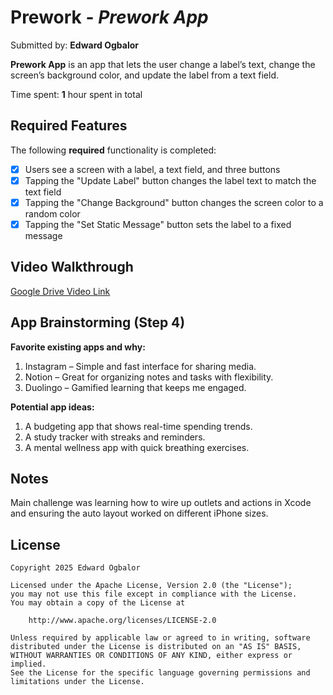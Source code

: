 # Prework - *Prework App*

Submitted by: **Edward Ogbalor**

**Prework App** is an app that lets the user change a label’s text, change the screen’s background color, and update the label from a text field.

Time spent: **1** hour spent in total

## Required Features

The following **required** functionality is completed:

- [x] Users see a screen with a label, a text field, and three buttons
- [x] Tapping the "Update Label" button changes the label text to match the text field
- [x] Tapping the "Change Background" button changes the screen color to a random color
- [x] Tapping the "Set Static Message" button sets the label to a fixed message

## Video Walkthrough

[Google Drive Video Link](https://drive.google.com/file/d/1-yAHCFxRwKQw4lEYlyJnnqPci7q5Gmva/view?usp=sharing)

## App Brainstorming (Step 4)

**Favorite existing apps and why:**
1. Instagram – Simple and fast interface for sharing media.
2. Notion – Great for organizing notes and tasks with flexibility.
3. Duolingo – Gamified learning that keeps me engaged.

**Potential app ideas:**
1. A budgeting app that shows real-time spending trends.
2. A study tracker with streaks and reminders.
3. A mental wellness app with quick breathing exercises.

## Notes

Main challenge was learning how to wire up outlets and actions in Xcode and ensuring the auto layout worked on different iPhone sizes.

## License

    Copyright 2025 Edward Ogbalor

    Licensed under the Apache License, Version 2.0 (the "License");
    you may not use this file except in compliance with the License.
    You may obtain a copy of the License at

        http://www.apache.org/licenses/LICENSE-2.0

    Unless required by applicable law or agreed to in writing, software
    distributed under the License is distributed on an "AS IS" BASIS,
    WITHOUT WARRANTIES OR CONDITIONS OF ANY KIND, either express or implied.
    See the License for the specific language governing permissions and
    limitations under the License.
